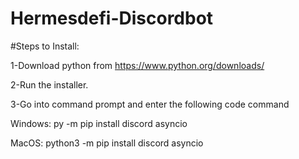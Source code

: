 # Hermesdefi-Discordbot

#Steps to Install:

1-Download python from https://www.python.org/downloads/

2-Run the installer.

3-Go into command prompt and enter the following code command

Windows: py -m pip install discord asyncio

MacOS: python3 -m pip install discord asyncio
